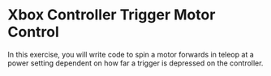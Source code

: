 # Xbox Controller Trigger Motor Control
In this exercise, you will write code to spin a motor forwards in teleop at a power setting dependent on how far a trigger is depressed on the controller.
